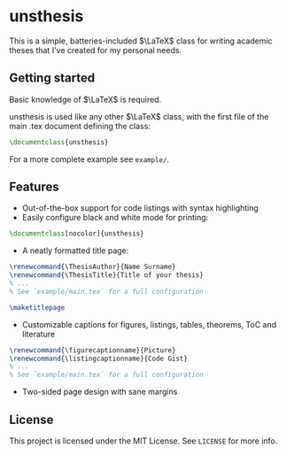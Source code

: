 # unsthesis

This is a simple, batteries-included $\LaTeX$ class for writing academic theses that I've created for my personal needs.

## Getting started

Basic knowledge of $\LaTeX$ is required. 

unsthesis is used like any other $\LaTeX$ class, with the first file of the main .tex document defining the class:

```latex
\documentclass{unsthesis}
```

For a more complete example see `example/`.

## Features

- Out-of-the-box support for code listings with syntax highlighting
- Easily configure black and white mode for printing:

```latex
\documentclass[nocolor]{unsthesis}
```

- A neatly formatted title page:

```latex
\renewcommand{\ThesisAuthor}{Name Surname}
\renewcommand{\ThesisTitle}{Title of your thesis}
% ...
% See `example/main.tex` for a full configuration

\maketitlepage
```

- Customizable captions for figures, listings, tables, theorems, ToC and literature

```latex
\renewcommand{\figurecaptionname}{Picture}
\renewcommand{\listingcaptionname}{Code Gist}
% ...
% See `example/main.tex` for a full configuration
```

- Two-sided page design with sane margins

## License

This project is licensed under the MIT License. See `LICENSE` for more info.